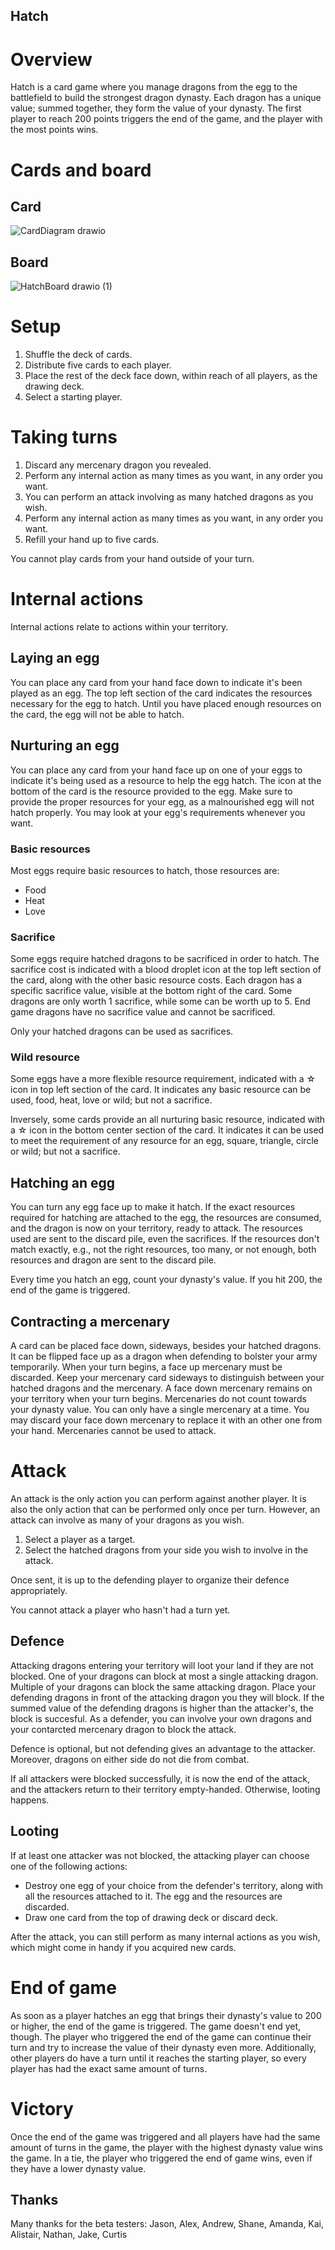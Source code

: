 ## Hatch

# Overview

Hatch is a card game where you manage dragons from the egg to the battlefield to build the strongest dragon dynasty. Each dragon has a unique value; summed together, they form the value of your dynasty. The first player to reach 200 points triggers the end of the game, and the player with the most points wins.

# Cards and board

## Card

![CardDiagram drawio](https://github.com/agrum/Hatch/assets/2688838/a95111b4-91b9-461a-bbf5-86473fd6f9ed)

## Board

![HatchBoard drawio (1)](https://github.com/agrum/Hatch/assets/2688838/a985c5c1-45e2-48f3-9811-e1ab0ffbaafe)

# Setup

1. Shuffle the deck of cards.
2. Distribute five cards to each player.
3. Place the rest of the deck face down, within reach of all players, as the drawing deck.
4. Select a starting player.

# Taking turns

1. Discard any mercenary dragon you revealed.
2. Perform any internal action as many times as you want, in any order you want.
3. You can perform an attack involving as many hatched dragons as you wish.
4. Perform any internal action as many times as you want, in any order you want.
5. Refill your hand up to five cards.

You cannot play cards from your hand outside of your turn.

# Internal actions

Internal actions relate to actions within your territory.

## Laying an egg

You can place any card from your hand face down to indicate it's been played as an egg. The top left section of the card indicates the resources necessary for the egg to hatch. Until you have placed enough resources on the card, the egg will not be able to hatch. 

## Nurturing an egg

You can place any card from your hand face up on one of your eggs to indicate it's being used as a resource to help the egg hatch. The icon at the bottom of the card is the resource provided to the egg. Make sure to provide the proper resources for your egg, as a malnourished egg will not hatch properly. You may look at your egg's requirements whenever you want.

### Basic resources

Most eggs require basic resources to hatch, those resources are:
- Food
- Heat
- Love

### Sacrifice

Some eggs require hatched dragons to be sacrificed in order to hatch. The sacrifice cost is indicated with a blood droplet icon at the top left section of the card, along with the other basic resource costs. Each dragon has a specific sacrifice value, visible at the bottom right of the card. Some dragons are only worth 1 sacrifice, while some can be worth up to 5. End game dragons have no sacrifice value and cannot be sacrificed.

Only your hatched dragons can be used as sacrifices.

### Wild resource

Some eggs have a more flexible resource requirement, indicated with a ☆ icon in top left section of the card. It indicates any basic resource can be used, food, heat, love or wild; but not a sacrifice.

Inversely, some cards provide an all nurturing basic resource, indicated with a ☆ icon in the bottom center section of the card. It indicates it can be used to meet the requirement of any resource for an egg, square, triangle, circle or wild; but not a sacrifice. 

## Hatching an egg

You can turn any egg face up to make it hatch. If the exact resources required for hatching are attached to the egg, the resources are consumed, and the dragon is now on your territory, ready to attack. The resources used are sent to the discard pile, even the sacrifices. If the resources don't match exactly, e.g., not the right resources, too many, or not enough, both resources and dragon are sent to the discard pile.

Every time you hatch an egg, count your dynasty's value. If you hit 200, the end of the game is triggered.

## Contracting a mercenary

A card can be placed face down, sideways, besides your hatched dragons. It can be flipped face up as a dragon when defending to bolster your army temporarily. When your turn begins, a face up mercenary must be discarded. Keep your mercenary card sideways to distinguish between your hatched dragons and the mercenary. A face down mercenary remains on your territory when your turn begins. Mercenaries do not count towards your dynasty value. You can only have a single mercenary at a time. You may discard your face down mercenary to replace it with an other one from your hand. Mercenaries cannot be used to attack.

# Attack

An attack is the only action you can perform against another player. It is also the only action that can be performed only once per turn. However, an attack can involve as many of your dragons as you wish.

1. Select a player as a target.
2. Select the hatched dragons from your side you wish to involve in the attack.

Once sent, it is up to the defending player to organize their defence appropriately.

You cannot attack a player who hasn't had a turn yet.

## Defence

Attacking dragons entering your territory will loot your land if they are not blocked. One of your dragons can block at most a single attacking dragon. Multiple of your dragons can block the same attacking dragon. Place your defending dragons in front of the attacking dragon you they will block. If the summed value of the defending dragons is higher than the attacker's, the block is succesful. As a defender, you can involve your own dragons and your contarcted mercenary dragon to block the attack.

Defence is optional, but not defending gives an advantage to the attacker. Moreover, dragons on either side do not die from combat.

If all attackers were blocked successfully, it is now the end of the attack, and the attackers return to their territory empty-handed. Otherwise, looting happens.

## Looting

If at least one attacker was not blocked, the attacking player can choose one of the following actions:

- Destroy one egg of your choice from the defender's territory, along with all the resources attached to it. The egg and the resources are discarded.
- Draw one card from the top of drawing deck or discard deck.

After the attack, you can still perform as many internal actions as you wish, which might come in handy if you acquired new cards.

# End of game

As soon as a player hatches an egg that brings their dynasty's value to 200 or higher, the end of the game is triggered. The game doesn't end yet, though. The player who triggered the end of the game can continue their turn and try to increase the value of their dynasty even more. Additionally, other players do have a turn until it reaches the starting player, so every player has had the exact same amount of turns.

# Victory

Once the end of the game was triggered and all players have had the same amount of turns in the game, the player with the highest dynasty value wins the game. In a tie, the player who triggered the end of game wins, even if they have a lower dynasty value.

## Thanks

Many thanks for the beta testers: Jason, Alex, Andrew, Shane, Amanda, Kai, Alistair, Nathan, Jake, Curtis
